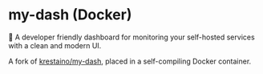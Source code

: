 # my-dash (Docker)
🔢 A developer friendly dashboard for monitoring your self-hosted services with a clean and modern UI.
  
A fork of [krestaino/my-dash](https://github.com/krestaino/my-dash), placed in a self-compiling Docker container.
